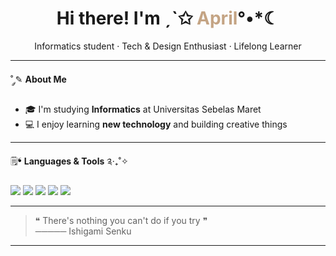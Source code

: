 <h1 align="center">Hi there! I'm ˏˋ✩ <span style="color: #C4A484">April</span>°•*☾</h1>
<p align="center">Informatics student · Tech & Design Enthusiast · Lifelong Learner</p>

---

˚ ༘✎ **About Me**

- 🎓 I'm studying **Informatics** at Universitas Sebelas Maret  
- 💻 I enjoy learning **new technology** and building creative things 

---

🗒❛ **Languages & Tools** ༉‧₊˚✧

<img src="https://img.shields.io/badge/C-00599C?style=for-the-badge&logo=c&logoColor=white"/>
<img src="https://img.shields.io/badge/C++-004482?style=for-the-badge&logo=c%2B%2B&logoColor=white"/>
<img src="https://img.shields.io/badge/Java-ED8B00?style=for-the-badge&logo=java&logoColor=white"/>
<img src="https://img.shields.io/badge/HTML-E34F26?style=for-the-badge&logo=html5&logoColor=white"/>
<img src="https://img.shields.io/badge/PHP-777BB4?style=for-the-badge&logo=php&logoColor=white"/>

---

> ❝ There's nothing you can't do if you try ❞  
───── Ishigami Senku
---

<!--˗ˏˋ 📩  ༘ **Reach Me**

- 📧 Email:  
- 📁 Portfolio/Website: kapan2 yh-->
